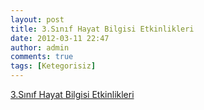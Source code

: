 ```yaml
---
layout: post
title: 3.Sınıf Hayat Bilgisi Etkinlikleri
date: 2012-03-11 22:47
author: admin
comments: true
tags: [Ketegorisiz]
---
```

<a href="http://3ucuncuisinif.googlecode.com/files/3.S%C4%B1n%C4%B1f%20Hayat%20Bil.%20Etkinlikleri.rar">3.Sınıf Hayat Bilgisi Etkinlikleri</a>

&nbsp;
